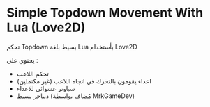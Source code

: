 # Simple Topdown Movement With Lua (Love2D)

تحكم Topdown بسيط بلغة Lua بأستخدام Love2D

يحتوي على :
- تحكم اللاعب
- اعداء يقومون بالتحرك في اتجاه اللاعب (غير مكتملين)
- سباونر عشوائي للاعداء
- ديباجر بسيط (مُضاف بواسطة MrkGameDev)
